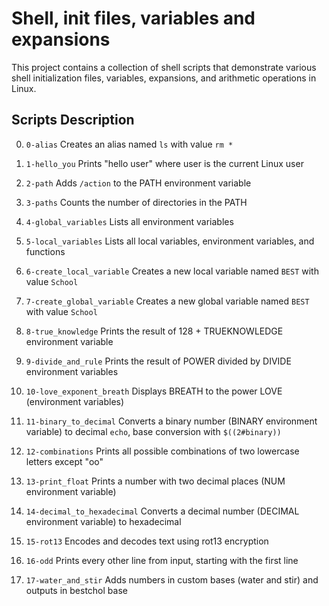 # Shell, init files, variables and expansions

This project contains a collection of shell scripts that demonstrate various shell initialization files, variables, expansions, and arithmetic operations in Linux.

## Scripts Description

0. `0-alias`
Creates an alias named `ls` with value `rm *`

1. `1-hello_you`
Prints "hello user" where user is the current Linux user

2. `2-path`
Adds `/action` to the PATH environment variable

3. `3-paths`
Counts the number of directories in the PATH


4. `4-global_variables`
Lists all environment variables


5. `5-local_variables`
Lists all local variables, environment variables, and functions

6. `6-create_local_variable`
Creates a new local variable named `BEST` with value `School`


7. `7-create_global_variable`
Creates a new global variable named `BEST` with value `School`

8. `8-true_knowledge`
Prints the result of 128 + TRUEKNOWLEDGE environment variable

9. `9-divide_and_rule`
Prints the result of POWER divided by DIVIDE environment variables

10. `10-love_exponent_breath`
Displays BREATH to the power LOVE (environment variables)

11. `11-binary_to_decimal`
Converts a binary number (BINARY environment variable) to decimal
`echo`, base conversion with `$((2#binary))`

12. `12-combinations`
Prints all possible combinations of two lowercase letters except "oo"

13. `13-print_float`
Prints a number with two decimal places (NUM environment variable)

14. `14-decimal_to_hexadecimal`
Converts a decimal number (DECIMAL environment variable) to hexadecimal

15. `15-rot13`
Encodes and decodes text using rot13 encryption

16. `16-odd`
Prints every other line from input, starting with the first line

17. `17-water_and_stir`
Adds numbers in custom bases (water and stir) and outputs in bestchol base

